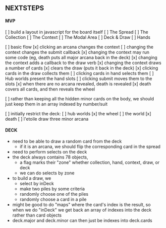 NEXTSTEPS
---------

#### MVP ####

[ ] build a layout in javascript for the board itself
  [ ] The Spread
  [ ] The Collection
  [ ] The Context
  [ ] The Modal Area
  [ ] Deck & Draw
  [ ] Hands

[ ] basic flow
  [x] clicking an arcana changes the context
    [ ] changing the context changes the submit callback
    [x] changing the context may run some code (eg, death puts all major arcana back in the deck)
    [x] changing the context adds a callback to the draw verb
    [x] changing the context draws a number of cards
    [x] clears the draw (puts it back in the deck)
  [x] clicking cards in the draw collects them
  [ ] clicking cards in hand selects them
  [ ] Hub worlds present the hand slots
    [ ] clicking submit moves them to the slots
  [x] when there are no arcana revealed, death is revealed
    [x] death covers all cards, and then reveals the wheel

[ ] rather than keeping all the hidden minor cards on the body,
    we should just keep them in an array indexed by number/suit

[ ] initially restrict the deck:
  [ ] hub worlds
  [x] the wheel
  [ ] the world
  [x] death
  [ ] l'etoile draw three minor arcana

#### DECK ####

- need to be able to draw a random card from the deck
  - if it is an arcana, we should flip the corresponding card in the spread
- need to perform selects on the deck
- the deck always contains 78 objects,
  - a flag marks their "zone" whether collection, hand, context, draw, or deck
  - we can do selects by zone
- to build a draw, we
  - select by inDeck
  - make two piles by some criteria
  - randomly choose one of the piles
  - randomly choose a card in a pile
- might be good to do "maps" where the card's index is the result,
  so when we do "inDeck" we get back an array of indexes into the deck
  rather than card objects
- deck.major and deck.minor can then just be indexes into deck.cards


